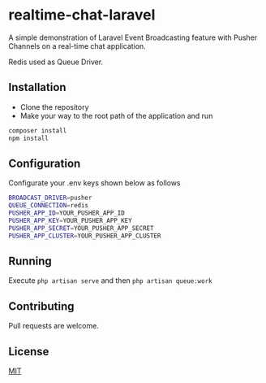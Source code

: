 # realtime-chat-laravel

A simple demonstration of Laravel Event Broadcasting feature with Pusher Channels on a real-time chat application.

Redis used as Queue Driver.

## Installation

- Clone the repository
- Make your way to the root path of the application and run


```bash
composer install
npm install
```

## Configuration
Configurate your .env keys shown below as follows

 ```bash
BROADCAST_DRIVER=pusher
QUEUE_CONNECTION=redis
PUSHER_APP_ID=YOUR_PUSHER_APP_ID
PUSHER_APP_KEY=YOUR_PUSHER_APP_KEY
PUSHER_APP_SECRET=YOUR_PUSHER_APP_SECRET
PUSHER_APP_CLUSTER=YOUR_PUSHER_APP_CLUSTER

```
## Running
Execute  ``` php artisan serve ``` and then ``` php artisan queue:work ```


## Contributing
Pull requests are welcome.


## License
[MIT](https://choosealicense.com/licenses/mit/)
